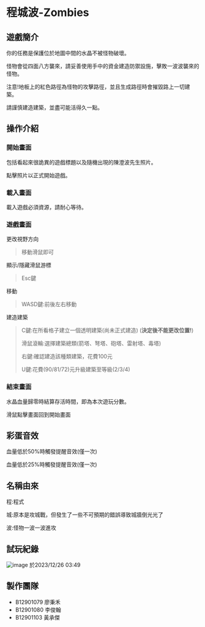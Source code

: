 # 程城波-Zombies

## 遊戲簡介
你的任務是保護位於地圖中間的水晶不被怪物破壞。

怪物會從四面八方襲來，請妥善使用手中的資金建造防禦設施，擊敗一波波襲來的怪物。

注意!地板上的紅色路徑為怪物的攻擊路徑，並且生成路徑時會摧毀路上一切建築。

請謹慎建造建築，並盡可能活得久一點。

## 操作介紹
### 開始畫面
包括看起來很詭異的遊戲標題以及隨機出現的陳澄波先生照片。

點擊照片以正式開始遊戲。

### 載入畫面
載入遊戲必須資源，請耐心等待。

### 遊戲畫面

更改視野方向

>移動滑鼠即可

顯示/隱藏滑鼠游標

>Esc鍵

移動

>WASD鍵:前後左右移動

建造建築

>C鍵:在所看格子建立一個透明建築(尚未正式建造) (**決定後不能更改位置!**)
>
>滑鼠滾輪:選擇建築總類(箭塔、弩塔、砲塔、雷射塔、毒塔)
>
>右鍵:確認建造該種類建築，花費100元
>
>U鍵:花費(90/81/72)元升級建築至等級(2/3/4)

### 結束畫面
水晶血量歸零時結算存活時間，即為本次遊玩分數。

滑鼠點擊畫面回到開始畫面

## 彩蛋音效
血量低於50%時觸發提醒音效(僅一次)

血量低於25%時觸發提醒音效(僅一次)

## 名稱由來
程:程式

城:原本是攻城戰，但發生了一些不可預期的錯誤導致城牆倒光光了

波:怪物一波一波進攻

## 試玩紀錄
![image](https://github.com/Cosmos4026/Zombies-Release/assets/88771492/7e43e5f6-8a30-49ba-a16a-69306ef98c5a)
於2023/12/26 03:49

## 製作團隊
- B12901079 廖秉禾
- B12901080 李俊翰
- B12901103 黃承傑
